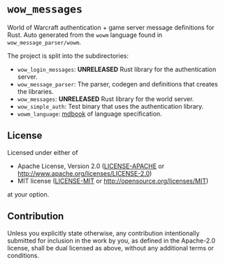 # `wow_messages`

World of Warcraft authentication + game server message definitions for Rust.
Auto generated from the `wowm` language found in `wow_message_parser/wowm`.

The project is split into the subdirectories:

* `wow_login_messages`: **UNRELEASED** Rust library for the authentication server.
* `wow_message_parser`: The parser, codegen and definitions that creates the libraries.
* `wow_messages`: **UNRELEASED** Rust library for the world server.
* `wow_simple_auth`: Test binary that uses the authentication library.
* `wowm_language`: [mdbook](https://github.com/rust-lang/mdBook) of language specification.

## License

Licensed under either of

 * Apache License, Version 2.0
   ([LICENSE-APACHE](LICENSE-APACHE) or http://www.apache.org/licenses/LICENSE-2.0)
 * MIT license
   ([LICENSE-MIT](LICENSE-MIT) or http://opensource.org/licenses/MIT)

at your option.

## Contribution

Unless you explicitly state otherwise, any contribution intentionally submitted
for inclusion in the work by you, as defined in the Apache-2.0 license, shall be
dual licensed as above, without any additional terms or conditions.
